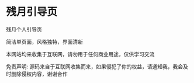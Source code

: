 # 残月引导页

残月个人引导页

简洁单页面，风格独特，界面清新

本网站均来收集于互联网，请勿用于任何商业用途，仅供学习交流

免责声明: 源码来自于互联网收集而来，如果侵犯了你的权益，请通知我，我会及时删除侵权内容，谢谢合作
